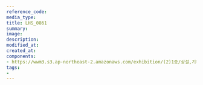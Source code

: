 ```yaml
---
reference_code:
media_type:
title: LHS_0861
summary:
image:
description:
modified_at:
created_at:
components:
- https://wwm3.s3.ap-northeast-2.amazonaws.com/exhibition/(2)1층/상설,기획전시관/LHS_0861.jpg
tags:
-
---
```


